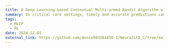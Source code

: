 ```yaml
---
title: A Deep Learning-based Contextual Multi-armed Bandit Algorithm with Uncertainty Quantification for Early Sepsis Prediction
summary: In critical care settings, timely and accurate predictions can significantly impact patient outcomes, especially for conditions like sepsis, where early intervention is crucial. This study tackles a fundamentally different problem: modeling patient-specific reward functions in a contextual multi-armed bandit setting. The goal is to leverage patient-specific clinical features to optimize decision-making under uncertainty. To achieve this, we propose NeuroSep-CP-LCB, a novel integration of neural networks with contextual bandits and conformal prediction, tailored for early sepsis detection. This work directly models the reward function using a neural network, allowing for personalized and adaptive decision-making. Combining the representational power of neural networks with the robustness of conformal prediction intervals, this framework explicitly accounts for uncertainty in offline data distributions and provides actionable confidence bounds on predictions.
tags:
  - MLCP
  - RL
date: 2024-12-01
external_link: https://github.com/Annie983284450-1/NeuralLCB_C/tree/main
---
```

